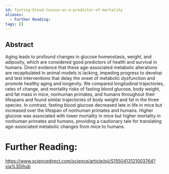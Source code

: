 ```yaml
---
id: fasting-blood-lucose-as-a-predictor-of-mortality
aliases:
  - Further Reading:
tags: []
---
```


## Abstract

Aging leads to profound changes in glucose homeostasis, weight, and adiposity, which are considered good predictors of health and survival in humans. Direct evidence that these age-associated metabolic alterations are recapitulated in animal models is lacking, impeding progress to develop and test interventions that delay the onset of metabolic dysfunction and promote healthy aging and longevity. We compared longitudinal trajectories, rates of change, and mortality risks of fasting blood glucose, body weight, and fat mass in mice, nonhuman primates, and humans throughout their lifespans and found similar trajectories of body weight and fat in the three species. In contrast, fasting blood glucose decreased late in life in mice but increased over the lifespan of nonhuman primates and humans. Higher glucose was associated with lower mortality in mice but higher mortality in nonhuman primates and humans, providing a cautionary tale for translating age-associated metabolic changes from mice to humans.

# Further Reading:

https://www.sciencedirect.com/science/article/pii/S1550413121003764?via%3Dihub

